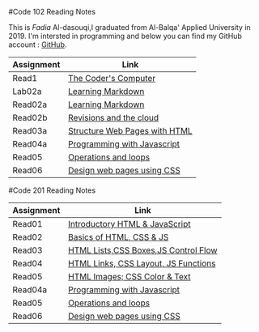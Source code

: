 #Code 102 Reading Notes

This is *Fadia* Al-dasouqi,I graduated from Al-Balqa' Applied University in 2019. 
I'm intersted in programming and below you can find my GitHub account :
[GitHub](https://github.com/Al-dasouqi).


Assignment        |      Link                                         |
------------------| ----------------------------------------------    |
Read1             | [The Coder's Computer](102/read1.md)              |
Lab02a            | [Learning Markdown](102/lab02a.md)                |
Read02a           | [Learning Markdown](102/read02a.md)               |
Read02b           | [Revisions and the cloud](102/read02b.md)         |
Read03a           | [Structure Web Pages with HTML](102/read03a.md)   |
Read04a           | [Programming with Javascript](102/read04a.md)     |
Read05            | [Operations and loops](102/read05.md)             |
Read06            | [Design web pages using CSS](102/read06.md)       |


#Code 201 Reading Notes

Assignment      |      Link                                             |
----------------| ----------------------------------------------        |
Read01          | [Introductory HTML & JavaScript](201/class1.md)       |
Read02          | [Basics of HTML, CSS & JS](201/class2.md)             |
Read03          | [HTML Lists,CSS Boxes,JS Control Flow](201/class3.md) |
Read04          | [HTML Links, CSS Layout, JS Functions](201/class4.md) |
Read05          | [HTML Images; CSS Color & Text](201/class5.md)        |
Read04a         | [Programming with Javascript](read04a.md)             |
Read05          | [Operations and loops](read05.md)                     |
Read06          | [Design web pages using CSS](read06.md)               |





